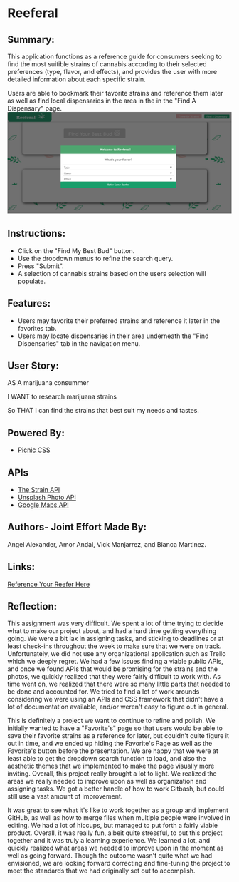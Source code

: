 # Reeferal

## Summary:
This application functions as a reference guide for consumers seeking to find the most suitible strains of cannabis according to their selected preferences (type, flavor, and effects), and provides the user with more detailed information about each specific strain.

Users are able to bookmark their favorite strains and reference them later  as well as find local dispensaries in the area in the in the "Find A Dispensary" page. 
![Reeferal Preview](/Assets/reeferalPage.png)

## Instructions:
* Click on the "Find My Best Bud" button.
* Use the dropdown menus to refine the search query.
* Press "Submit".
* A selection of cannabis strains based on the users selection will populate.

## Features:
* Users may favorite their preferred strains and reference it later in the favorites tab.
* Users may locate dispensaries in their area underneath the "Find Dispensaries" tab in the navigation menu.

## User Story:
AS A marijuana consummer

I WANT to research marijuana strains

So THAT I can find the strains that best suit my needs and tastes.

## Powered By:
* [Picnic CSS](https://picnicss.com/)

## APIs
* [The Strain API](https://strains.evanbusse.com/)
* [Unsplash Photo API](https://unsplash.com/developers)
* [Google Maps API](https://developers.google.com/maps/documentation)


## Authors- Joint Effort Made By:
Angel Alexander, Amor Andal, Vick Manjarrez, and Bianca Martinez.

## Links:

[Reference Your Reefer Here](https://analexander.github.io/Reeferal/)

## Reflection:
This assignment was very difficult. We spent a lot of time trying to decide what to make our project about, and had a hard time getting everything going. We were a bit lax in assigning tasks, and sticking to deadlines or at least check-ins throughout the week to make sure that we were on track. Unfortunately, we did not use any organizational application such as Trello which we deeply regret. We had a few issues finding a viable public APIs, and once we found APIs that would be promising for the strains and the photos, we quickly realized that they were fairly difficult to work with. As time went on, we realized that there were so many little parts that needed to be done and accounted for. We tried to find a lot of work arounds considering we were using an APIs and CSS framework that didn't have a lot of documentation available, and/or weren't easy to figure out in general. 

This is definitely a project we want to continue to refine and polish. We initially wanted to have a "Favorite's" page so that users would be able to save their favorite strains as a reference for later, but couldn't quite figure it out in time, and we ended up hiding the Favorite's Page as well as the Favorite's button before the presentation. We are happy that we were at least able to get the dropdown search function to load, and also the aesthetic themes that we implemented to make the page visually more inviting.
Overall, this project really brought a lot to light. We realized the areas we really needed to improve upon as well as organization and assigning tasks. We got a better handle of how to work Gitbash, but could still use a vast amount of improvement.

It was great to see what it's like to work together as a group and implement GitHub, as well as how to merge files when multiple people were involved in editing. We had a lot of hiccups, but managed to put forth a fairly viable product. Overall, it was really fun, albeit quite stressful, to put this project together and it was truly a learning experience. We learned a lot, and quickly realized what areas we needed to improve upon in the moment as well as going forward. Though the outcome wasn't quite what we had envisioned, we are looking forward correcting and fine-tuning the project to meet the standards that we had originally set out to accomplish.

